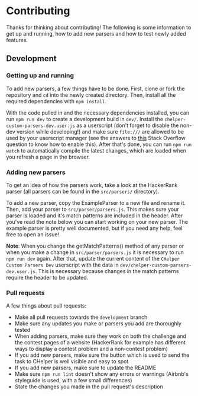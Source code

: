 # Contributing

Thanks for thinking about contributing! The following is some information to get up and running, how to add new parsers and how to test newly added features.

## Development

### Getting up and running
To add new parsers, a few things have to be done. First, clone or fork the repository and `cd` into the newly created directory. Then, install all the required dependencies with `npm install`.

With the code pulled in and the necessary dependencies installed, you can run `npm run dev` to create a development build in `dev/`. Install the `chelper-custom-parsers-dev.user.js` as a userscript (don't forget to disable the non-dev version while developing!) and make sure `file:///` are allowed to be used by your userscript manager (see the answers to [this](https://stackoverflow.com/questions/9931115/run-greasemonkey-on-html-files-located-on-the-local-filesystem) Stack Overflow question to know how to enable this). After that's done, you can run `npm run watch` to automatically compile the latest changes, which are loaded when you refresh a page in the browser.

### Adding new parsers
To get an idea of how the parsers work, take a look at the HackerRank parser (all parsers can be found in the `src/parsers/` directory).

To add a new parser, copy the ExampleParser to a new file and rename it. Then, add your parser to `src/parser/parsers.js`. This makes sure your parser is loaded and it's match patterns are included in the header. After you've read the note below you can start working on your new parser. The example parser is pretty well documented, but if you need any help, feel free to open an issue!

**Note**: When you change the getMatchPatterns() method of any parser or when you make a change in `src/parser/parsers.js` it is necessary to run `npm run dev` again. After that, update the current content of the `CHelper Custom Parsers Dev` userscript with the data in `dev/chelper-custom-parsers-dev.user.js`. This is necessary because changes in the match patterns require the header to be updated.

### Pull requests
A few things about pull requests:
- Make all pull requests towards the `development` branch
- Make sure any updates you make or parsers you add are thoroughly tested
- When adding parsers, make sure they work on both the challenge and the contest pages of a website (HackerRank for example has different ways to display a contest problem and a non-contest problem)
- If you add new parsers, make sure the button which is used to send the task to CHelper is well visible and easy to spot
- If you add new parsers, make sure to update the README
- Make sure `npm run lint` doesn't show any errors or warnings (Airbnb's styleguide is used, with a few small differences)
- State the changes you made in the pull request's description
